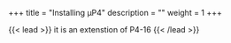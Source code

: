 +++
title = "Installing μP4"
description = ""
weight = 1
+++

{{< lead >}}
it is an extenstion of P4-16
{{< /lead >}}



